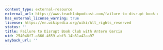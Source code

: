 ```yaml
---
content_type: external-resource
external_url: https://www.teachlabpodcast.com/failure-to-disrupt-book-club-with-antero-garcia/
has_external_license_warning: true
license: https://en.wikipedia.org/wiki/All_rights_reserved
status: ''
title: Failure to Disrupt Book Club with Antero Garcia
uid: 254048f7-a860-4659-abf3-14b31a42aa97
wayback_url: ''
---
```

